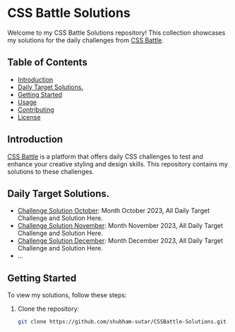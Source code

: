 # CSS Battle Solutions

Welcome to my CSS Battle Solutions repository! This collection showcases my solutions for the daily challenges from [CSS Battle](https://cssbattle.dev/).

## Table of Contents

- [Introduction](#introduction)
- [Daily Target Solutions.](#daily-target-solutions)
- [Getting Started](#getting-started)
- [Usage](#usage)
- [Contributing](#contributing)
- [License](#license)

## Introduction

[CSS Battle](https://cssbattle.dev/) is a platform that offers daily CSS challenges to test and enhance your creative styling and design skills. This repository contains my solutions to these challenges.

## Daily Target Solutions.

- [Challenge Solution October](https://github.com/shubham-sutar/CSSBattle-Solutions/tree/main/Target-Octo-2023): Month October 2023, All Daily Target Challenge and Solution Here.
- [Challenge Solution November](https://github.com/shubham-sutar/CSSBattle-Solutions/tree/main/Target-Nov-2023): Month November 2023, All Daily Target Challenge and Solution Here.
- [Challenge Solution December](https://github.com/shubham-sutar/CSSBattle-Solutions/tree/main/Target-Dec-2023): Month December 2023, All Daily Target Challenge and Solution Here.
- ...

## Getting Started

To view my solutions, follow these steps:

1. Clone the repository:

   ```bash
   git clone https://github.com/shubham-sutar/CSSBattle-Solutions.git
